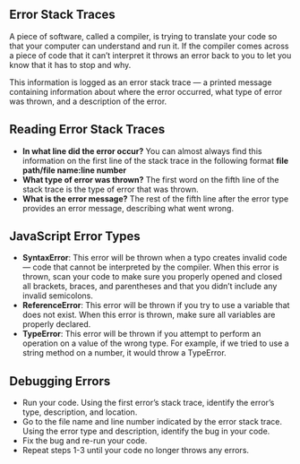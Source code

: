 ## Error Stack Traces

A piece of software, called a compiler, is trying to translate your code so that your computer can understand and run it.
If the compiler comes across a piece of code that it can’t interpret it throws an error back to you to let you know that it has to stop and why.

This information is logged as an error stack trace — a printed message containing information about where the error occurred, what type of error was thrown, and a description of the error.

## Reading Error Stack Traces

- <b>In what line did the error occur?</b> You can almost always find this information on the first line of the stack trace in the following format <b>file path/file name:line number</b>
- <b>What type of error was thrown?</b> The first word on the fifth line of the stack trace is the type of error that was thrown. 
- <b>What is the error message?</b> The rest of the fifth line after the error type provides an error message, describing what went wrong.
  

## JavaScript Error Types

- <b>SyntaxError</b>: This error will be thrown when a typo creates invalid code — code that cannot be interpreted by the compiler. When this error is thrown, scan your code to make sure you properly opened and closed all brackets, braces, and parentheses and that you didn’t include any invalid semicolons.
- <b>ReferenceError</b>: This error will be thrown if you try to use a variable that does not exist. When this error is thrown, make sure all variables are properly declared.
- <b>TypeError</b>: This error will be thrown if you attempt to perform an operation on a value of the wrong type. For example, if we tried to use a string method on a number, it would throw a TypeError.


## Debugging Errors
- Run your code. Using the first error’s stack trace, identify the error’s type, description, and location.
- Go to the file name and line number indicated by the error stack trace. Using the error type and description, identify the bug in your code.
- Fix the bug and re-run your code.
- Repeat steps 1-3 until your code no longer throws any errors.


